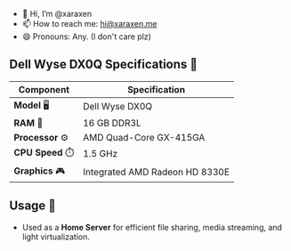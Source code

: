 - 👋 Hi, I’m @xaraxen
- 📫 How to reach me: hi@xaraxen.me
- 😄 Pronouns: Any. (I don't care plz)

## Dell Wyse DX0Q Specifications 🚀

| **Component**                       | **Specification**                     |
|-------------------------------------|---------------------------------------|
| **Model** 🖥️                       | Dell Wyse DX0Q                        |
| **RAM** 🧠                          | 16 GB DDR3L                          |
| **Processor** ⚙️                    | AMD Quad-Core GX-415GA               |
| **CPU Speed** ⏱️                   | 1.5 GHz                               |
| **Graphics** 🎮                     | Integrated AMD Radeon HD 8330E       |

## Usage 🏡
- Used as a **Home Server** for efficient file sharing, media streaming, and light virtualization.



